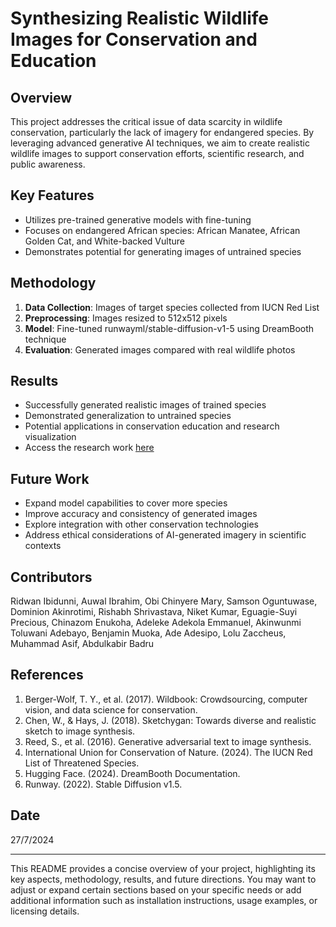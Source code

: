# Synthesizing Realistic Wildlife Images for Conservation and Education

## Overview

This project addresses the critical issue of data scarcity in wildlife conservation, particularly the lack of imagery for endangered species. By leveraging advanced generative AI techniques, we aim to create realistic wildlife images to support conservation efforts, scientific research, and public awareness.

## Key Features

- Utilizes pre-trained generative models with fine-tuning
- Focuses on endangered African species: African Manatee, African Golden Cat, and White-backed Vulture
- Demonstrates potential for generating images of untrained species

## Methodology

1. **Data Collection**: Images of target species collected from IUCN Red List
2. **Preprocessing**: Images resized to 512x512 pixels
3. **Model**: Fine-tuned runwayml/stable-diffusion-v1-5 using DreamBooth technique
4. **Evaluation**: Generated images compared with real wildlife photos

## Results

- Successfully generated realistic images of trained species
- Demonstrated generalization to untrained species
- Potential applications in conservation education and research visualization
- Access the research work [here](https://www.researchgate.net/publication/383941645_SYNTHESIZING_REALISTIC_WILDLIFE_IMAGES_FOR_CONSERVATION_AND_EDUCATION)

## Future Work

- Expand model capabilities to cover more species
- Improve accuracy and consistency of generated images
- Explore integration with other conservation technologies
- Address ethical considerations of AI-generated imagery in scientific contexts

## Contributors

Ridwan Ibidunni, Auwal Ibrahim, Obi Chinyere Mary, Samson Oguntuwase, Dominion Akinrotimi, Rishabh Shrivastava, Niket Kumar, Eguagie-Suyi Precious, Chinazom Enukoha, Adeleke Adekola Emmanuel, Akinwunmi Toluwani Adebayo, Benjamin Muoka, Ade Adesipo, Lolu Zaccheus, Muhammad Asif, Abdulkabir Badru

## References

1. Berger-Wolf, T. Y., et al. (2017). Wildbook: Crowdsourcing, computer vision, and data science for conservation.
2. Chen, W., & Hays, J. (2018). Sketchygan: Towards diverse and realistic sketch to image synthesis.
3. Reed, S., et al. (2016). Generative adversarial text to image synthesis.
4. International Union for Conservation of Nature. (2024). The IUCN Red List of Threatened Species.
5. Hugging Face. (2024). DreamBooth Documentation.
6. Runway. (2022). Stable Diffusion v1.5.

## Date

27/7/2024

---

This README provides a concise overview of your project, highlighting its key aspects, methodology, results, and future directions. You may want to adjust or expand certain sections based on your specific needs or add additional information such as installation instructions, usage examples, or licensing details.
